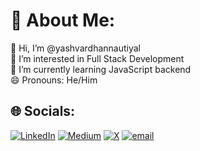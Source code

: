 # 💫 About Me:
👋 Hi, I’m @yashvardhannautiyal<br>👀 I’m interested in Full Stack Development<br>🌱 I’m currently learning JavaScript backend<br>😄 Pronouns: He/Him


## 🌐 Socials:
[![LinkedIn](https://img.shields.io/badge/LinkedIn-%230077B5.svg?logo=linkedin&logoColor=white)](https://linkedin.com/in/yash-vardhan-nautiyal) [![Medium](https://img.shields.io/badge/Medium-12100E?logo=medium&logoColor=white)](https://medium.com/@yashvardhannautiyal) [![X](https://img.shields.io/badge/X-black.svg?logo=X&logoColor=white)](https://x.com/YashVardhan228) [![email](https://img.shields.io/badge/Email-D14836?logo=gmail&logoColor=white)](mailto:yashvardhannautiyal@gmail.com) 
